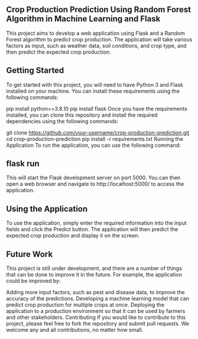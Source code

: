 ## Crop Production Prediction Using Random Forest Algorithm in Machine Learning and Flask
This project aims to develop a web application using Flask and a Random Forest algorithm to predict crop production. The application will take various factors as input, such as weather data, soil conditions, and crop type, and then predict the expected crop production.

## Getting Started
To get started with this project, you will need to have Python 3 and Flask installed on your machine. You can install these requirements using the following commands:

pip install python==3.8.10
pip install flask
Once you have the requirements installed, you can clone this repository and install the required dependencies using the following commands:

git clone https://github.com/your-username/crop-production-prediction.git
cd crop-production-prediction
pip install -r requirements.txt
Running the Application
To run the application, you can use the following command:

## flask run
This will start the Flask development server on port 5000. You can then open a web browser and navigate to http://localhost:5000/ to access the application.

## Using the Application
To use the application, simply enter the required information into the input fields and click the Predict button. The application will then predict the expected crop production and display it on the screen.

## Future Work
This project is still under development, and there are a number of things that can be done to improve it in the future. For example, the application could be improved by:

Adding more input factors, such as pest and disease data, to improve the accuracy of the predictions.
Developing a machine learning model that can predict crop production for multiple crops at once.
Deploying the application to a production environment so that it can be used by farmers and other stakeholders.
Contributing
If you would like to contribute to this project, please feel free to fork the repository and submit pull requests. We welcome any and all contributions, no matter how small.

